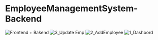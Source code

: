 ﻿# EmployeeManagementSystem-Backend
![Frontend + Bakend](https://github.com/user-attachments/assets/54805cd2-ccb4-4870-961c-0ee001fc0578)
![3_Update Emp](https://github.com/user-attachments/assets/0e19f49d-5f66-4a55-9d5a-5cd4a812d286)
![2_AddEmployee](https://github.com/user-attachments/assets/c45cd95f-ca4f-4235-a038-a4ba6ff8e0e1)
![1_Dashbord](https://github.com/user-attachments/assets/3f934121-1077-44d3-9d1a-3f864c2c83ca)
